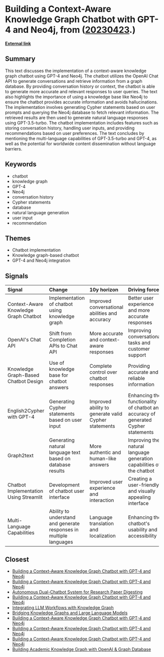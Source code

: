 # __Building a Context-Aware Knowledge Graph Chatbot with GPT-4 and Neo4j__, from ([20230423](https://kghosh.substack.com/p/20230423).)

__[External link](https://medium.com/neo4j/context-aware-knowledge-graph-chatbot-with-gpt-4-and-neo4j-d3a99e8ae21e)__



## Summary

This text discusses the implementation of a context-aware knowledge graph chatbot using GPT-4 and Neo4j. The chatbot utilizes the OpenAI Chat API to generate conversations and retrieve information from a graph database. By providing conversation history or context, the chatbot is able to generate more accurate and relevant responses to user queries. The text also highlights the importance of using a knowledge base like Neo4j to ensure the chatbot provides accurate information and avoids hallucinations. The implementation involves generating Cypher statements based on user prompts and querying the Neo4j database to fetch relevant information. The retrieved results are then used to generate natural language responses using GPT-3.5-turbo. The chatbot implementation includes features such as storing conversation history, handling user inputs, and providing recommendations based on user preferences. The text concludes by mentioning the multi-language capabilities of GPT-3.5-turbo and GPT-4, as well as the potential for worldwide content dissemination without language barriers.

## Keywords

* chatbot
* knowledge graph
* GPT-4
* Neo4j
* conversation history
* Cypher statements
* database
* natural language generation
* user input
* recommendation

## Themes

* Chatbot implementation
* Knowledge graph-based chatbot
* GPT-4 and Neo4j integration

## Signals

| Signal                                 | Change                                                             | 10y horizon                                          | Driving force                                                                      |
|:---------------------------------------|:-------------------------------------------------------------------|:-----------------------------------------------------|:-----------------------------------------------------------------------------------|
| Context-Aware Knowledge Graph Chatbot  | Implementation of chatbot using knowledge graph                    | Improved conversational abilities and accuracy       | Better user experience and more accurate responses                                 |
| OpenAI's Chat API                      | Shift from Completion APIs to Chat API                             | More accurate and context-aware responses            | Improving conversational tasks and customer support                                |
| Knowledge Graph-Based Chatbot Design   | Use of knowledge base for chatbot answers                          | Complete control over chatbot responses              | Providing accurate and reliable information                                        |
| English2Cypher with GPT-4              | Generating Cypher statements based on user input                   | Improved ability to generate valid Cypher statements | Enhancing the functionality of chatbot and accuracy of generated Cypher statements |
| Graph2text                             | Generating natural language text based on database results         | More authentic and human-like answers                | Improving the natural language generation capabilities of the chatbot              |
| Chatbot Implementation Using Streamlit | Development of chatbot user interface                              | Improved user experience and interaction             | Creating a user-friendly and visually appealing interface                          |
| Multi-Language Capabilities            | Ability to understand and generate responses in multiple languages | Language translation and localization                | Enhancing the chatbot's usability and accessibility                                |

## Closest

* [Building a Context-Aware Knowledge Graph Chatbot with GPT-4 and Neo4j](af12c099700e76b62f6990530a12edfa)
* [Building a Context-Aware Knowledge Graph Chatbot with GPT-4 and Neo4j](af12c099700e76b62f6990530a12edfa)
* [Autonomous Dual-Chatbot System for Research Paper Digesting](3f2d71fd29e59b34cde2af2dd3222940)
* [Building a Context-Aware Knowledge Graph Chatbot with GPT-4 and Neo4j](af12c099700e76b62f6990530a12edfa)
* [Integrating LLM Workflows with Knowledge Graph](1739f639d5bfca8e60d7750e29cc6ab3)
* [Bridging Knowledge Graphs and Large Language Models](fa3124e38f66a8d1e635e863f43d1ec0)
* [Building a Context-Aware Knowledge Graph Chatbot with GPT-4 and Neo4j](af12c099700e76b62f6990530a12edfa)
* [Building a Context-Aware Knowledge Graph Chatbot with GPT-4 and Neo4j](af12c099700e76b62f6990530a12edfa)
* [Building a Context-Aware Knowledge Graph Chatbot with GPT-4 and Neo4j](af12c099700e76b62f6990530a12edfa)
* [Building Academic Knowledge Graph with OpenAI & Graph Database](b4486b71505e7322a530fb28cd275f82)
